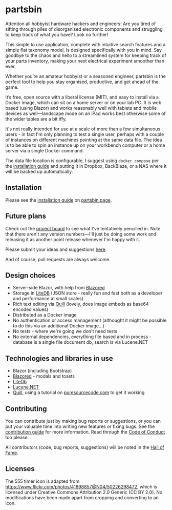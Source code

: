 # partsbin

Attention all hobbyist hardware hackers and engineers! Are you tired of sifting through piles of disorganised electronic components and struggling to keep track of what you have? Look no further!

This simple to use application, complete with intuitive search features and a simple flat taxonomy model, is designed specifically with you in mind. Say goodbye to the chaos and hello to a streamlined system for keeping track of your parts inventory, making your next electrical experiment smoother than ever.

Whether you’re an amateur hobbyist or a seasoned engineer, partsbin is the perfect tool to help you stay organised, productive, and get ahead of the game.

It’s free, open source with a liberal license (MIT), and easy to install via a Docker image, which can sit on a home server or on your lab PC. It is web based (using Blazor) and works reasonably well with tablets and mobile devices as well—landscape mode on an iPad works best otherwise some of the wider tables are a bit iffy.

It's not really intended for use at a scale of more than a few simultaneous users - in fact I'm only planning to test a single user, perhaps with a couple of instances on different machines pointing at the same data file. The idea is to be able to spin an instance up on your workbench computer or a home server via a single Docker command.

The data file location is configurable, I suggest using `docker compose` per the [installation guide](https://partsbin.page/installation-guide) and putting it in Dropbox, BackBlaze, or a NAS where it will be backed up automatically.


## Installation
Please see the [installation guide](https://partsbin.page/installation-guide) on [partsbin.page](https://partsbin.page).


## Future plans
Check out the [project board](https://github.com/users/becdetat/projects/3/views/4) to see what I've tentatively pencilled in. Note that there aren't any version numbers—I'll just be doing some work and releasing it as another point release whenever I'm happy with it.

Please submit your ideas and suggestions [here](https://github.com/becdetat/partsbin/issues).

And of course, pull requests are always welcome.


## Design choices
- Server-side Blazor, with help from [Blazored](https://github.com/Blazored)
- Storage in [LiteDB](https://www.litedb.org/) (JSON store - really fun and fast both as a developer and performance at small scales)
- Rich text editing via [Quill](https://quilljs.com/) (lovely, does image embeds as base64 encoded values)
- Distributed as a Docker image
- No authentication or access management (althought it might be possible to do this via an additional Docker image...)
- No tests - where we're going we don't need tests
- No external dependencies, everything file based and in process - database is a single file document db, search is via Lucene.NET


## Technologies and libraries in use
- Blazor (including Bootstrap)
- [Blazored](https://github.com/Blazored) -  modals and toasts
- [LiteDb](https://www.litedb.org/)
- [Lucene.NET](https://lucenenet.apache.org/)
- [Quill](https://quilljs.com/), using a tutorial on [puresourcecode.com](https://www.puresourcecode.com/dotnet/blazor/create-a-blazor-component-for-quill/) to get it working

## Contributing
You can contribute just by making bug reports or suggestions, or you can put your valuable time into writing new features or fixing bugs. See the [contribution guide](CONTRIB.md) for more information. Read through the [Code of Conduct](code-of-conduct.md) too please.

All contributors (code, bug reports, suggestions) wiil be noted in the [Hall of Fame](hall-of-fame.md).


## Licenses
The 555 timer icon is adapted from https://www.flickr.com/photos/41898857@N04/50226298472, which is licensed under Creative Commons Attribution 2.0 Generic (CC BY 2.0). No modifications have been made apart from cropping and converting to an icon.
